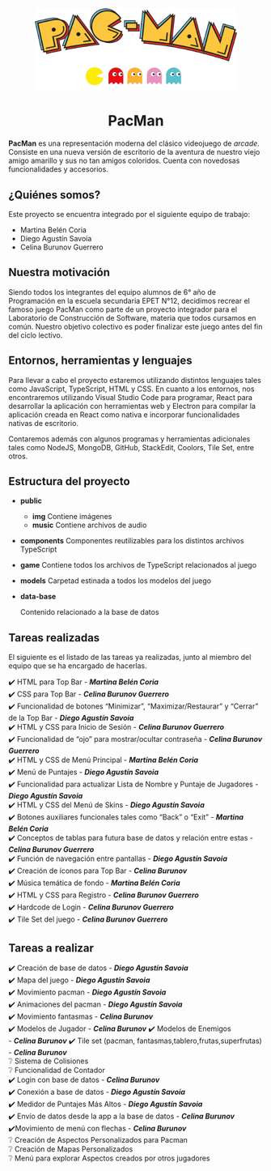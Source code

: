 ﻿﻿<!-- markdownlint-disable-next-line-->

<p align="center">

<img width="400" src="react/public/img/logo.png" alt="PacMan">

</p>

<h1 align="center">PacMan</h1>

**PacMan** es una representación moderna del clásico videojuego de *arcade*. Consiste en una nueva versión de escritorio de la aventura de nuestro viejo amigo amarillo y sus no tan amigos coloridos. Cuenta con novedosas funcionalidades y accesorios. <br/>

<h2>¿Quiénes somos? </h2>

Este proyecto se encuentra integrado por el siguiente equipo de trabajo:

 - Martina Belén Coria
 - Diego Agustín Savoia
 - Celina Burunov Guerrero <br/>

<h2>Nuestra motivación </h2>

Siendo todos los integrantes del equipo alumnos de 6° año de Programación en la escuela secundaria EPET N°12, decidimos recrear el famoso juego PacMan como parte de un proyecto integrador para el Laboratorio de Construcción de Software, materia que todos cursamos en común. Nuestro objetivo colectivo es poder finalizar este juego antes del fin del ciclo lectivo. <br/>

<h2> Entornos, herramientas y lenguajes </h2>

Para llevar a cabo el proyecto estaremos utilizando distintos lenguajes tales como JavaScript, TypeScript, HTML y CSS. En cuanto a los entornos, nos encontraremos utilizando Visual Studio Code para programar, React para desarrollar la aplicación con herramientas web y Electron para compilar la aplicación creada en React como nativa e incorporar funcionalidades nativas de escritorio.

Contaremos además con algunos programas y herramientas adicionales tales como NodeJS, MongoDB, GitHub, StackEdit, Coolors, Tile Set, entre otros. <br/>

<h2> Estructura del proyecto </h2>

 - **public**
	- **img** 
			  Contiene imágenes  <br/>
	- **music**
			   Contiene archivos de audio<br/>
 
 - **components**
    Componentes reutilizables para los distintos archivos TypeScript <br/>
- **game**
    Contiene todos los archivos de TypeScript relacionados al juego<br/>
 - **models**
    Carpetad estinada a todos los modelos del juego<br/>

 - **data-base**

    Contenido relacionado a la base de datos <br/>

<h2>Tareas realizadas </h2>

El siguiente es el listado de las tareas ya realizadas, junto al miembro del equipo que se ha encargado de hacerlas.

:heavy_check_mark: HTML para Top Bar - ***Martina Belén Coria*** <br/>
:heavy_check_mark: CSS para Top Bar - ***Celina Burunov Guerrero*** <br/>
:heavy_check_mark: Funcionalidad de botones “Minimizar”, “Maximizar/Restaurar” y “Cerrar” de la Top Bar - ***Diego Agustín Savoia*** <br/>
:heavy_check_mark: HTML y CSS para Inicio de Sesión - ***Celina Burunov Guerrero*** <br/>
:heavy_check_mark: Funcionalidad de “ojo” para mostrar/ocultar contraseña - ***Celina Burunov Guerrero*** <br/>
:heavy_check_mark: HTML y CSS de Menú Principal - ***Martina Belén Coria*** <br/>
:heavy_check_mark: Menú de Puntajes - ***Diego Agustín Savoia*** <br/>
:heavy_check_mark: Funcionalidad para actualizar Lista de Nombre y Puntaje de Jugadores - ***Diego Agustín Savoia*** <br/>
:heavy_check_mark: HTML y CSS del Menú de Skins - ***Diego Agustín Savoia*** <br/>
:heavy_check_mark: Botones auxiliares funcionales tales como “Back” o “Exit” - ***Martina Belén Coria*** <br/>
:heavy_check_mark: Conceptos de tablas para futura base de datos y relación entre estas - ***Celina Burunov Guerrero***<br/>
:heavy_check_mark: Función de navegación entre pantallas - ***Diego Agustín Savoia*** <br/>
:heavy_check_mark: Creación de íconos para Top Bar - ***Celina Burunov*** <br/>
:heavy_check_mark: Música temática de fondo - ***Martina Belén Coria*** <br/>
:heavy_check_mark: HTML y CSS para Registro - ***Celina Burunov Guerrero*** <br/>
:heavy_check_mark: Hardcode de Login - ***Celina Burunov Guerrero*** <br/>
:heavy_check_mark: Tile Set del juego - ***Celina Burunov Guerrero*** <br/>



<h2>Tareas a realizar </h2>

:heavy_check_mark: Creación de base de datos - ***Diego Agustín Savoia***<br/>
:heavy_check_mark:  Mapa del juego - ***Diego Agustín Savoia***<br/>
:heavy_check_mark:  Movimiento pacman - ***Diego Agustín Savoia***<br/>
:heavy_check_mark:  Animaciones del pacman - ***Diego Agustín Savoia***<br/>
:heavy_check_mark:  Movimiento fantasmas - ***Celina Burunov***<br/>
:heavy_check_mark: Modelos de Jugador - ***Celina Burunov***
:heavy_check_mark:  Modelos de Enemigos <br/> - ***Celina Burunov***
:heavy_check_mark:  Tile set (pacman, fantasmas,tablero,frutas,superfrutas) - ***Celina Burunov*** <br/>
:grey_question: Sistema de Colisiones <br/>
:grey_question: Funcionalidad de Contador <br/>
:heavy_check_mark:  Login con base de datos - ***Celina Burunov*** <br/>
:heavy_check_mark:  Conexión a base de datos - ***Diego Agustín Savoia***<br/>
:heavy_check_mark:  Medidor de Puntajes Más Altos - ***Diego Agustín Savoia***<br/>
:heavy_check_mark: Envío de datos desde la app a la base de datos - ***Celina Burunov*** <br/>
:heavy_check_mark:Movimiento de menú con flechas - ***Celina Burunov*** <br/>
:grey_question: Creación de Aspectos Personalizados para Pacman <br/>
:grey_question: Creación de Mapas Personalizados <br/>
:grey_question: Menú para explorar Aspectos creados por otros jugadores <br/>
﻿<!-- markdownlint-disable-next-line-->